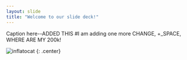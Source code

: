 ```yaml
---
layout: slide
title: "Welcome to our slide deck!"
---
```


Caption here--ADDED THIS
#I am adding one more CHANGE, +_SPACE, WHERE ARE MY 200k!

![inflatocat](https://octodex.github.com/images/inflatocat.png)
{: .center}
